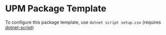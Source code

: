 # UPM Package Template

To configure this package template, use `dotnet script setup.csx`
(requires [dotnet-script](https://github.com/filipw/dotnet-script))

